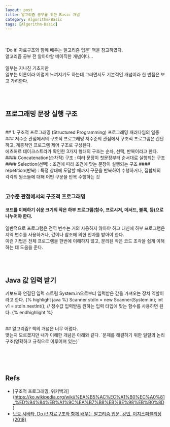 ```yaml
---
layout: post
title: 알고리즘 공부를 위한 Basic 개념
category: Algorithm-Basic
tags: [Algorithm-Basic]
---
```

<br><br>
'Do it! 자료구조와 함께 배우는 알고리즘 입문' 책을 참고하였다.<br/>
알고리즘 공부 전 알아야할 베이직한 개념이다...<br/>
<br/>
일부는 지나친 기초지만 <br/>
일부는 이론이라 어렵게 느껴지기도 하는데 그러면서도 기본적인 개념이라 한 번쯤은 보고 가려한다.<br/>

<br><br>
## 프로그래밍 문장 실행 구조 
<br/>
## 1. 구조적 프로그래밍 (Structured Programming)
프로그래밍 패러다임의 일종
<br/>
### 저수준 관점에서의 구조적 프로그래밍
저수준의 관점에서 구조적 프로그램은 간단하고, 계층적인 프로그램 제어 구조로 구성된다. <br/>
에츠허르 데이크스트라가 확인한 3가지 형태의 구조는 순차, 선택, 반복이라고 한다.
#### Concatenation(순차적) 구조 : 여러 문장이 첫문장부터 순서대로 실행되는 구조
#### Selection(선택) : 조건에 따라 조건에 맞는 문장이 실행되는 구조
#### repetition(반복) : 특정 상태에 도달할 때까지 구문을 반복하여 수행하거나, 집합체의 각각의 원소들에 대해 어떤 구문을 반복 수행하는 것
<br/><br/>

### 고수준 관점에서의 구조적 프로그래밍
#### 코드를 이해하기 쉬운 크기의 작은 하부 프로그램(함수, 프로시저, 메서드, 블록, 등)으로 나누어야 한다.
일반적으로 프로그램은 전역 변수는 거의 사용하지 않아야 하고 대신에 하부 프로그램은 지역 변수를 사용하거나, 값이나 참조에 의한 인자를 받아야 한다. <br/>
이런 기법은 전체 프로그램을 한번에 이해하지 않고, 분리된 작은 코드 조각을 쉽게 이해하는 데 도움을 준다.<br/>

<br><br>

## Java 값 입력 받기
키보드와 연결된 입력 스트림 System.in으로부터 입력받은 값을 가져오는 장치 역할이라고 한다.
{% highlight java %}
   Scanner stdIn = new Scanner(System.in);
   int v1 = stdIn.nextInt(); // 정수값 입력받음 원하는 입력 타입에 맞는 함수를 사용하면 된다.
{% endhighlight %} 

<br>
## 알고리즘?
책의 개념은 너무 어렵다. <br/>
맞는지 모르겠지만 내가 이해한 개념은 아래와 같다. 
`문제를 해결하기 위한 일렬의 논리구조(명확하고 규칙으로 이루어져 있는)`


<br/><br/><br/>


## Refs

* [구조적 프로그래밍, 위키백과] (https://ko.wikipedia.org/wiki/%EA%B5%AC%EC%A1%B0%EC%A0%81_%ED%94%84%EB%A1%9C%EA%B7%B8%EB%9E%98%EB%B0%8D)
* [보요 시바타, Do it! 자료구조와 함께 배우는 알고리즘 입문, 강민,  이지스퍼블리싱(2018)](https://book.naver.com/bookdb/book_detail.nhn?bid=13560672)
